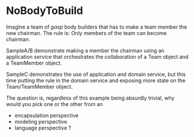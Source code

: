 NoBodyToBuild
=============

Imagine a team of *gasp* body builders that has to make a team member the new chairman. The rule is: Only members of the team can become chairman.

SampleA/B demonstrate making a member the chairman using an application service that orchestrates the collaboration of a Team object and a TeamMember object.

SampleC demonstrates the use of application and domain service, but this time putting the rule in the domain service and exposing more state on the Team/TeamMember object.

The question is, regardless of this example being absurdly trivial, why would you pick one or the other from an
- encapsulation perspective
- modeling perspective
- language perspective
?
